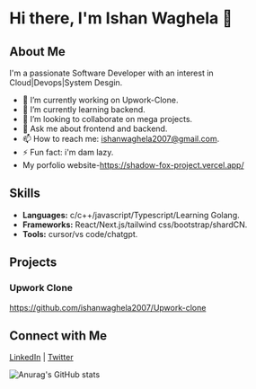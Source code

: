 # Hi there, I'm Ishan Waghela 👋

## About Me

I'm a passionate Software Developer with an interest in Cloud|Devops|System Desgin.

- 🔭 I’m currently working on Upwork-Clone.
- 🌱 I’m currently learning backend.
- 👯 I’m looking to collaborate on mega projects.
- 💬 Ask me about frontend and backend.
- 📫 How to reach me: ishanwaghela2007@gmail.com.
- ⚡ Fun fact: i'm dam lazy.
- My porfolio website-https://shadow-fox-project.vercel.app/

## Skills

- **Languages:** c/c++/javascript/Typescript/Learning Golang.
- **Frameworks:** React/Next.js/tailwind css/bootstrap/shardCN.
- **Tools:** cursor/vs code/chatgpt.

## Projects

### Upwork Clone
https://github.com/ishanwaghela2007/Upwork-clone
## Connect with Me

[LinkedIn](https://www.linkedin.com/in/ishan-waghela-052760307?utm_source=share&utm_campaign=share_via&utm_content=profile&utm_medium=android_app) | [Twitter](https://x.com/IshanWaghe8400)

![Anurag's GitHub stats](https://github-readme-stats.vercel.app/api?username=ishanwaghela2007&show_icons=true&theme=radical)
